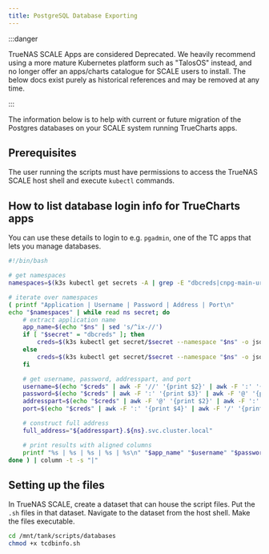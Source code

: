 ```yaml
---
title: PostgreSQL Database Exporting
---
```


:::danger

TrueNAS SCALE Apps are considered Deprecated. We heavily recommend using a more mature Kubernetes platform such as "TalosOS" instead, and no longer offer an apps/charts catalogue for SCALE users to install. The below docs exist purely as historical references and may be removed at any time.

:::

The information below is to help with current or future migration of the Postgres databases on your SCALE system running TrueCharts apps.

## Prerequisites

The user running the scripts must have permissions to access the TrueNAS SCALE host shell and execute `kubectl` commands.

## How to list database login info for TrueCharts apps

You can use these details to login to e.g. `pgadmin`, one of the TC apps that lets you manage databases.

```bash title="tcdbinfo.sh"
#!/bin/bash

# get namespaces
namespaces=$(k3s kubectl get secrets -A | grep -E "dbcreds|cnpg-main-urls" | awk '{print $1, $2}')

# iterate over namespaces
( printf "Application | Username | Password | Address | Port\n"
echo "$namespaces" | while read ns secret; do
    # extract application name
    app_name=$(echo "$ns" | sed 's/^ix-//')
    if [ "$secret" = "dbcreds" ]; then
        creds=$(k3s kubectl get secret/$secret --namespace "$ns" -o jsonpath='{.data.url}' | base64 -d)
    else
        creds=$(k3s kubectl get secret/$secret --namespace "$ns" -o jsonpath='{.data.std}' | base64 -d)
    fi

    # get username, password, addresspart, and port
    username=$(echo "$creds" | awk -F '//' '{print $2}' | awk -F ':' '{print $1}')
    password=$(echo "$creds" | awk -F ':' '{print $3}' | awk -F '@' '{print $1}')
    addresspart=$(echo "$creds" | awk -F '@' '{print $2}' | awk -F ':' '{print $1}')
    port=$(echo "$creds" | awk -F ':' '{print $4}' | awk -F '/' '{print $1}')

    # construct full address
    full_address="${addresspart}.${ns}.svc.cluster.local"

    # print results with aligned columns
    printf "%s | %s | %s | %s | %s\n" "$app_name" "$username" "$password" "$full_address" "$port"
done ) | column -t -s "|"
```

## Setting up the files

In TrueNAS SCALE, create a dataset that can house the script files. Put the `.sh` files in that dataset. Navigate to the dataset from the host shell. Make the files executable.

```bash
cd /mnt/tank/scripts/databases
chmod +x tcdbinfo.sh
```
